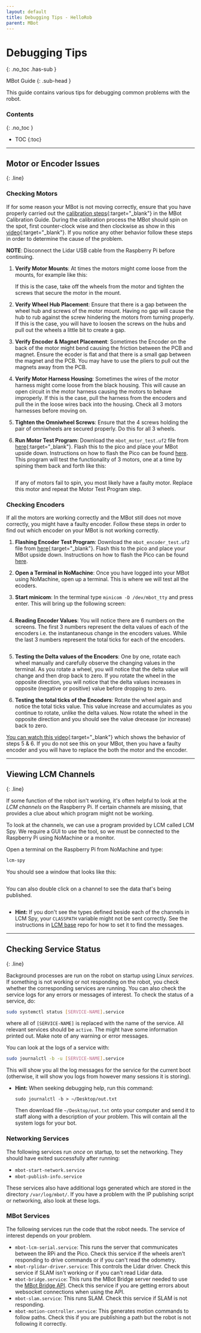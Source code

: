 ```yaml
---
layout: default
title: Debugging Tips - HelloRob
parent: MBot
---
```


# Debugging Tips
{: .no_toc .has-sub }

MBot Guide
{: .sub-head }

This guide contains various tips for debugging common problems with the robot.

### Contents
{: .no_toc }

* TOC
{:toc}

---
## Motor or Encoder Issues
{: .line}
### Checking Motors

If for some reason your MBot is not moving correctly, ensure that you have properly carried out the [calibration steps](/mbot/#calibrating-your-mbot){:target="_blank"} in the MBot Calibration Guide. During the calibration process the MBot should spin on the spot, first counter-clock wise and then clockwise as show in this [video](https://photos.app.goo.gl/1F4xvWK1iZG65LPg8){:target="_blank"}. If you notice any other behavior follow these steps in order to determine the cause of the problem.

**NOTE**: Disconnect the Lidar USB cable from the Raspberry Pi before continuing.

1. **Verify Motor Mounts**: At times the motors might come loose from the mounts, for example like this:
    <span class="image centered"><img src="/assets/images/debug/loosemotor.gif" alt="" style="max-width:200px;"/></span>

    If this is the case, take off the wheels from the motor and tighten the screws that secure the motor in the mount.
    <span class="image centered"><img src="/assets/images/debug/motorscrews.jpg" alt="" style="max-width:200px;"/></span>

2. **Verify Wheel Hub Placement**: Ensure that there is a gap between the wheel hub and screws of the motor mount. Having no gap will cause the hub to rub against the screw hindering the motors from turning properly. If this is the case, you will have to loosen the screws on the hubs and pull out the wheels a little bit to create a gap.
    <span class="image centered"><img src="/assets/images/debug/wheelspacing.png" alt="" style="max-width:600px;"/></span>

3. **Verify Encoder & Magnet Placement**: Sometimes the Encoder on the back of the motor might bend causing the friction between the PCB and magnet. Ensure the ecoder is flat and that there is a small gap between the magnet and the PCB. You may have to use the pliers to pull out the magnets away from the PCB.
    <span class="image centered"><img src="/assets/images/debug/bentencoder.png" alt="" style="max-width:600px;"/></span>
4. **Verify Motor Harness Housing**: Sometimes the wires of the motor harness might come loose from the black housing. This will cause an open circuit in the motor harness causing the motors to behave improperly. If this is the case, pull the harness from the encoders and pull the in the loose wires back into the housing. Check all 3 motors harnesses before moving on.
    <span class="image centered"><img src="/assets/images/debug/loosewireharness.png" alt="" style="max-width:600px;"/></span>


5. **Tighten the Omniwheel Screws**: Ensure that the 4 screws holding the pair of omniwheels are secured properly. Do this for all 3 wheels.
    <span class="image centered"><img src="/assets/images/debug/wheelscrews.jpg" alt="" style="max-width:200px;"/></span>


6. **Run Motor Test Program**: Download the `mbot_motor_test.uf2` file from [here](https://drive.google.com/drive/folders/1sVPw5HKwVrWMN5sYUofBw1tnrrkemnmz?usp=drive_link){:target="_blank"}. Flash this to the pico and place your MBot upside down. Instructions on how to flash the Pico can be found [here](/mbot/#calibrating-your-mbot). This program will test the functionality of 3 motors, one at a time by spining them back and forth like this:

    <span class="image centered"><img src="/assets/images/debug/mbotmotortest.gif" alt="" style="max-width:600px;"/></span>

    If any of motors fail to spin, you most likely have a faulty motor. Replace this motor and repeat the Motor Test Program step.


### Checking Encoders
If all the motors are working correctly and the MBot still does not move correctly, you might have a faulty encoder. Follow these steps in order to find out which encoder on your MBot is not working correctly.

1. **Flashing Encoder Test Program**: Download the `mbot_encoder_test.uf2` file from [here](https://drive.google.com/drive/folders/1sVPw5HKwVrWMN5sYUofBw1tnrrkemnmz?usp=drive_link){:target="_blank"}. Flash this to the pico and place your MBot upside down. Instructions on how to flash the Pico can be found [here](/mbot/#calibrating-your-mbot).

2. **Open a Terminal in NoMachine**: Once you have logged into your MBot using NoMachine, open up a terminal. This is where we will test all the ecoders.

3. **Start minicom**: In the terminal type `minicom -D /dev/mbot_tty` and press enter. This will bring up the following screen:

    <span class="image centered"><img src="/assets/images/debug/minicomencoder.png" alt="" style="max-width:600px;"/></span>

4. **Reading Encoder Values**: You will notice there are 6 numbers on the screens. The first 3 numbers represent the delta values of each of the encoders i.e. the instantaneous change in the encoders values. While the last 3 numbers represent the total ticks for each of the encoders.

    <span class="image centered"><img src="/assets/images/debug/minicomencodervalues.png" alt="" style="max-width:600px;"/></span>

5. **Testing the Delta values of the Encoders**: One by one, rotate each wheel manually and carefully observe the changing values in the terminal. As you rotate a wheel, you will notice that the delta value will change and then drop back to zero. If you rotate the wheel in the opposite direction, you will notice that the delta values increases in opposite (negative or positive) value before dropping to zero.

6. **Testing the total ticks of the Encoders**: Rotate the wheel again and notice the total ticks value. This value increase and accumulates as you continue to rotate, unlike the delta values. Now rotate the wheel in the opposite direction and you should see the value drecease (or increase) back to zero.

[You can watch this video](https://photos.app.goo.gl/475CXuh7fRVHMS9d8){:target="_blank"} which shows the behavior of steps 5 & 6. If you do not see this on your MBot, then you have a faulty encoder and you will have to replace the both the motor and the encoder.




---

## Viewing LCM Channels
{: .line}

If some function of the robot isn't working, it's often helpful to look at the *LCM channels* on the Raspberry Pi. If certain channels are missing, that provides a clue about which program might not be working.

To look at the channels, we can use a program provided by LCM called LCM Spy. We require a GUI to use the tool, so we must be connected to the Raspberry Pi using NoMachine or a monitor.

Open a terminal on the Raspberry Pi from NoMachine and type:
```bash
lcm-spy
```

You should see a window that looks like this:

<span class="image centered"><img src="/assets/images/debug/lcm-spy.png" alt="" style="max-width:600px;"/></span>

You can also double click on a channel to see the data that's being published.

<span class="image centered"><img src="/assets/images/debug/lcm-spy-details.png" alt="" style="max-width:600px;"/></span>

<ul class="hint">
    <li class="icon solid fa-cogs"><strong>Hint:</strong> If you don't see the types defined beside each of the channels in LCM Spy, your <code>CLASSPATH</code> variable might not be sent correctly. See the instructions in <a href="https://github.com/MBot-Project-Development/mbot_lcm_base" target="_blank">LCM base</a> repo for how to set it to find the messages.</li>
</ul>

---

## Checking Service Status
{: .line}

Background processes are run on the robot on startup using Linux *services*. If something is not working or not responding on the robot, you check whether the corresponding services are running. You can also check the service logs for any errors or messages of interest. To check the status of a service, do:
```bash
sudo systemctl status [SERVICE-NAME].service
```
where all of `[SERVICE-NAME]` is replaced with the name of the service. All relevant services should be `active`. The might have some information printed out. Make note of any warning or error messages.

You can look at the logs of a service with:
```bash
sudo journalctl -b -u [SERVICE-NAME].service
```
This will show you all the log messages for the service for the current boot (otherwise, it will show you logs from however many sessions it is storing).

<ul class="hint">
    <li class="icon solid fa-cogs"><strong>Hint:</strong> When seeking debugging help, run this command:
    <pre class="language-bash"><code>sudo journalctl -b > ~/Desktop/out.txt</code></pre>
    Then download file <code>~/Desktop/out.txt</code> onto your computer and send it to staff along with a description of your problem. This will contain all the system logs for your bot.</li>
</ul>

### Networking Services

The following services run *once* on startup, to set the networking. They should have exited successfully after running:
*  `mbot-start-network.service`
*  `mbot-publish-info.service`

These services also have additional logs generated which are stored in the directory `/var/log/mbot/`. If you have a problem with the IP publishing script or networking, also look at these logs.

### MBot Services

The following services run the code that the robot needs. The service of interest depends on your problem.

* `mbot-lcm-serial.service`: This runs the server that communicates between the RPi and the Pico. Check this service if the wheels aren't responding to drive commands or if you can't read the odometry.
* `mbot-rplidar-driver.service`: This controls the Lidar driver. Check this service if SLAM isn't working or if you can't read Lidar data.
* `mbot-bridge.service`: This runs the MBot Bridge server needed to use the [MBot Bridge API](/mbot/bridge-api). Check this service if you are getting errors about websocket connections when using the API.
* `mbot-slam.service`: This runs SLAM. Check this service if SLAM is not responding.
* `mbot-motion-controller.service`: This generates motion commands to follow paths. Check this if you are publishing a path but the robot is not following it correctly.
